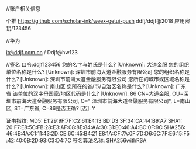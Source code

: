 
//账户相关信息

个推  https://github.com/scholar-ink/weex-getui-push
ddfj/ddjf@2018
应用密钥/123456

//华为

it@ddjf.com.cn   /  Ddjf@hw123

//签名
口令:ddjf123456
您的名字与姓氏是什么?
  [Unknown]:  大道金服
您的组织单位名称是什么?
  [Unknown]:  深圳市前海大道金融服务有限公司
您的组织名称是什么?
  [Unknown]:   深圳市前海大道金融服务有限公司
您所在的城市或区域名称是什么?
  [Unknown]:  南山区
您所在的省/市/自治区名称是什么?
  [Unknown]:  广东 省
该单位的双字母国家/地区代码是什么?
  [Unknown]:  86
CN=大道金服, OU=深圳市前海大道金融服务有限公司, O=" 深圳市前海大道金融服务有限公司", L=南山区, ST=广东省, C=86是否正确?
  [否]:  Y
  
证书指纹:
	 MD5: E1:29:9F:7F:C2:61:E4:13:BD:D3:3F:34:CA:44:B9:A7
	 SHA1: 20:F7:E8:5C:FB:28:E3:AF:08:8E:84:AA:30:31:E0:46:A4:BC:0F:9C
	 SHA256: 46:4E:4A:C1:11:43:2D:CE:6C:45:B4:21:E8:1A:CF:7A:0F:7D:D6:6C:7F:E6:15:F5:42:40:0B:2D:93:C3:D4:7C
	 签名算法名称: SHA256withRSA